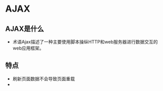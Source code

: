 

# AJAX

## AJAX是什么

- 术语Ajax描述了一种主要使用脚本操纵HTTP和web服务器进行数据交互的web应用框架。

## 特点

- 刷新页面数据不会导致页面重载
- 


